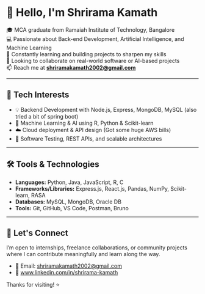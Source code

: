 # 👋 Hello, I'm Shrirama Kamath

🎓 MCA graduate from Ramaiah Institute of Technology, Bangalore  
💻 Passionate about Back-end Development, Artificial Intelligence, and Machine Learning  
🌱 Constantly learning and building projects to sharpen my skills  
🤝 Looking to collaborate on real-world software or AI-based projects  
📫 Reach me at **shriramakamath2002@gmail.com**

---

## 🚀 Tech Interests

- 💡 Backend Development with Node.js, Express, MongoDB, MySQL (also tried a bit of spring boot)
- 🤖 Machine Learning & AI using R, Python & Scikit-learn
- ☁️ Cloud deployment & API design (Got some huge AWS bills)
- 🧪 Software Testing, REST APIs, and scalable architectures

---

## 🛠️ Tools & Technologies

- **Languages:** Python, Java, JavaScript, R, C  
- **Frameworks/Libraries:** Express.js, React.js, Pandas, NumPy, Scikit-learn, RASA 
- **Databases:** MySQL, MongoDB, Oracle DB 
- **Tools:** Git, GitHub, VS Code, Postman, Bruno

---

## 📌 Let's Connect

I’m open to internships, freelance collaborations, or community projects where I can contribute meaningfully and learn along the way.

- 📧 Email: shriramakamath2002@gmail.com  
- 💼 www.linkedin.com/in/shrirama-kamath

Thanks for visiting! ⭐


<!---
shrirama2002/shrirama2002 is a ✨ special ✨ repository because its `README.md` (this file) appears on your GitHub profile.
You can click the Preview link to take a look at your changes.
--->
